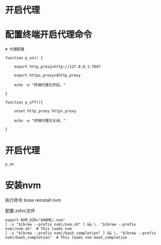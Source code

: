 # 开启代理
# 配置终端开启代理命令
```
# 代理配置

function p_on() {

    export http_proxy=http://127.0.0.1:7897

    export https_proxy=$http_proxy

    echo -e "终端代理已开启。"

}

function p_off(){

    unset http_proxy https_proxy

    echo -e "终端代理已关闭。"

}

```
# 开启代理

```
p_on
```

# 安装nvm

执行命令 brew reinstall nvm

配置.zshrc文件
```
export NVM_DIR="$HOME/.nvm"
[ -s "$(brew --prefix nvm)/nvm.sh" ] && \. "$(brew --prefix nvm)/nvm.sh"  # This loads nvm
[ -s "$(brew --prefix nvm)/bash_completion" ] && \. "$(brew --prefix nvm)/bash_completion"  # This loads nvm bash_completion
```

